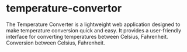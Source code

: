 # temperature-convertor
The Temperature Converter is a lightweight web application designed to make temperature conversion quick and easy. It provides a user-friendly interface for converting temperatures between Celsius, Fahrenheit.
Conversion between Celsius, Fahrenheit.
